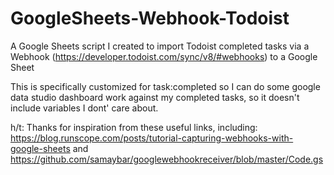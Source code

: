 # GoogleSheets-Webhook-Todoist
A Google Sheets script I created to import Todoist completed tasks via a Webhook (https://developer.todoist.com/sync/v8/#webhooks)  to a Google Sheet

This is specifically customized for task:completed so I can do some google data studio dashboard work against my completed tasks, so it doesn't include variables I dont' care about. 

h/t:
Thanks for inspiration from these useful links, including:
https://blog.runscope.com/posts/tutorial-capturing-webhooks-with-google-sheets and https://github.com/samaybar/googlewebhookreceiver/blob/master/Code.gs
